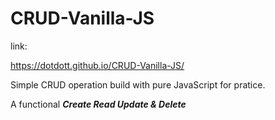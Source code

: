 # CRUD-Vanilla-JS

link:

https://dotdott.github.io/CRUD-Vanilla-JS/

Simple CRUD operation build with pure JavaScript for pratice.

A functional
***Create Read Update & Delete***
